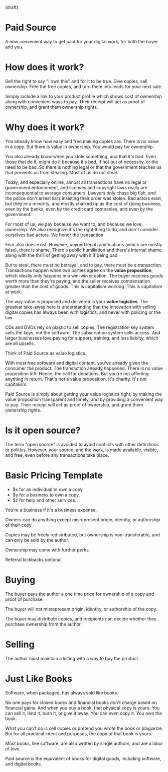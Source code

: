 (draft)

# Paid Source

A new convenient way to get paid for your digital work, for both the buyer and you. 

# How does it work?

Sell the right to say "I own this" and for it to be true. Give copies, sell ownership. Free the free copies, and turn them into leads for your next sale. 

Simply include a link to your product profile which shows cost of ownership along with convenient ways to pay. Their receipt will act as proof of ownership, and grant them ownership rights.

# Why does it work?

You already know how easy and free making copies are. There is no value in a copy. But there is value in ownership. You would pay for ownership.

You also already know when you stole something, and that it's bad. Even those that do it, might do it because it's bad, if not out of necessity, or the need to be bad. So there is nothing legal or that the government teaches us that prevents us from stealing. Most of us do not steal.

Today, and especially online, almost all transactions have no legal or government enforcement, and licenses and copyright laws really are inconsequential to average consumers. Lawyers only chase big fish, and the police don't arrest liars insisting their order was stolen. Bad actors exist, but they're a minority, and mostly chalked up as the cost of doing business, even by the banks, even by the credit card companies, and even by the government.

For most of us, we pay because we want to, and because we love ownership. We also recognize it's the right thing to do, and don't consider ourselves bad actors. We honor the transaction. 

Fear also does exist. However, beyond legal ramifications (which are mostly false), there is shame. There's public humiliation and there's internal shame, along with the thrill of getting away with it if being bad. 

But to steal, there must be betrayal, and to pay, there must be a transaction. Transactions happen when two parties agree on the **value proposition**, which ideally only happens in a win-win situation. The buyer receives goods worth more than they're paying, and the seller receives compensation greater than the cost of goods. This is capitalism working. This is capitalism at work. 

The way value is proposed and delivered is your **value logistics**. The greatest take-away here is understanding that the innovation with selling digital copies has always been with logistics, and never with policing or the law.

CDs and DVDs rely on plastic to sell copies. The registration key system sells the keys, not the software. The subscription system sells access. And larger businesses love paying for support, training, and less liabilty, which are all upsells.

Think of Paid Source as value logistics. 

With most free software and digital content, you've already given the consumer the product. The transaction already happened. There is no value proposition left. Hence, the call for donations. But you're not offeriing anything in return. That's not a value proposition. It's charity. It's not capitalism.

Paid Source is simply about getting your value logistics right, by making the value proposition transparent and timely, and by providing a convenient way to pay. Their receipt will act as proof of ownership, and grant them ownership rights.



# Is it open source?

The term "open source" is avoided to avoid conflicts with other definitions or politics. However, your source, and the work, is made available, visible, and free, even before any transactions take place.


# Basic Pricing Template

- $x for an individual to own a copy.
- $y for a business to own a copy.
- $z for help and other services.

You're a business if it's a business expense.

Owners can do anything except misrepresent origin, identity, or authorship of their copy.

Copies may be freely redistributed, but ownership is non-transferable, and can only be sold by the author. 

Ownership may come with further perks. 

Referral kickbacks optional.



# Buying

The buyer pays the author a one time price for ownership of a copy and proof of purchase.

The buyer will not misrepresent origin, identity, or authorship of the copy.

The buyer may distribute copies, and recipients can decide whether they purchase ownership from the author.

# Selling

The author must maintain a listing with a way to buy the product.





# Just Like Books

Software, when packaged, has always sold like books.

No one pays for closed books and financial books don't charge based on financial gains. And when you buy a book, that physical copy is yours. You can sell it, lend it, burn it, or give it away. You can even copy it. You own the book. 

What you can't do is sell copies or pretend you wrote the book or plagiarize. But for all practical intent and purposes, the copy of that book is yours.

Most books, like software, are also written by single authors, and are a labor of love.

Paid source is the equivalent of books for digital goods, including software, and digital books.


